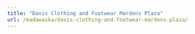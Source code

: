 ```yaml
---
title: "Davis Clothing and Footwear Mardens Plaza"
url: /madawaska/davis-clothing-and-footwear-mardens-plaza/
---
```

